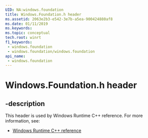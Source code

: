 ```yaml
---
UID: NA:windows.foundation
title: Windows.Foundation.h header
ms.assetid: 2063e2b3-e542-3e7b-a5ea-900424880af8
ms.date: 01/11/2019
ms.keywords: 
ms.topic: conceptual
tech.root: winrt
f1_keywords:
 - windows.foundation
 - windows.foundation/windows.foundation
api_name:
 - windows.foundation
---
```


# Windows.Foundation.h header


## -description

This header is used by Windows Runtime C++ reference. For more information, see:

- [Windows Runtime C++ reference](../_winrt/index.md)

